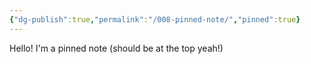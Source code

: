 ```yaml
---
{"dg-publish":true,"permalink":"/008-pinned-note/","pinned":true}
---
```


Hello! I'm a pinned note (should be at the top yeah!)